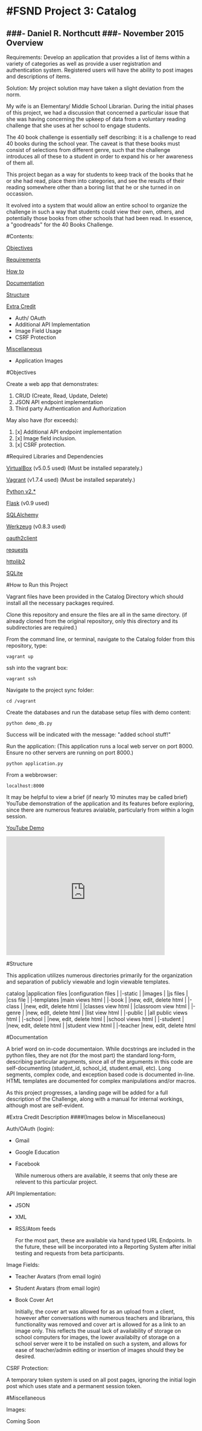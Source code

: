 #FSND
Project 3: Catalog
==================
###- Daniel R. Northcutt
###- November 2015
Overview
--------
Requirements:
Develop an application that provides a list of items within a variety of categories as well as provide a user registration and authentication system. Registered users will have the ability to post images and descriptions of items.

Solution:
My project solution may have taken a slight deviation from the norm.

My wife is an Elementary/ Middle School Librarian.  During the initial phases of this project, we had a discussion that concerned a particular issue that she was having concerning the upkeep of data from a voluntary reading challenge that she uses at her school to engage students.

The 40 book challenge is essentially self describing:  it is a challenge to read 40 books during the school year.  The caveat is that these books must consist of selections from different genre, such that the challenge introduces all of these to a student in order to expand his or her awareness of them all.

This project began as a way for students to keep track of the books that he or she had read, place them into categories, and see the results of their reading somewhere other than a boring list that he or she turned in on occassion.

It evolved into a system that would allow an entire school to organize the challenge in such a way that students could view their own, others, and potentially those books from other schools that had been read.  In essence, a "goodreads" for the 40 Books Challenge.

#Contents:

[Objectives](#objectives)

[Requirements](#required-libraries-and-dependencies)

[How to](#how-to-run-this-project)

[Documentation](#documentation)

[Structure](#structure)

[Extra Credit](#extra-credit-description)
* Auth/ OAuth
* Additional API Implementation
* Image Field Usage
* CSRF Protection

[Miscellaneous](#miscellaneous)
* Application Images

#Objectives

Create a web app that demonstrates:

1.  CRUD (Create, Read, Update, Delete)
2.  JSON API endpoint implementation
3.  Third party Authentication and Authorization

May also have (for exceeds):

1.  [x] Additional API endpoint implementation
2.  [x] Image field inclusion.
3.  [x] CSRF protection.


#Required Libraries and Dependencies

[VirtualBox](https://www.virtualbox.org) (v5.0.5 used) (Must be installed separately.)

[Vagrant](https://www.vagrantup.com) (v1.7.4 used) (Must be installed separately.)

[Python v2.*](https://www.python.org)

[Flask](http://flask.pocoo.org) (v0.9 used)

[SQLAlchemy](http://www.sqlalchemy.org)

[Werkzeug](http://werkzeug.pocoo.org) (v0.8.3 used)

[oauth2client](https://github.com/google/oauth2client)

[requests](http://docs.python-requests.org/en/latest/)

[httplib2](https://github.com/jcgregorio/httplib2)

[SQLite](https://www.sqlite.org)

#How to Run this Project

Vagrant files have been provided in the Catalog Directory which should install all the necessary packages required.

Clone this repository and ensure the files are all in the same directory.
(if already cloned from the original repository, only this directory and its subdirectories are required.)

From the command line, or terminal, navigate to the Catalog folder from this repository, type:

```
vagrant up
```

ssh into the vagrant box:
```
vagrant ssh
```
Navigate to the project sync folder:
```
cd /vagrant
```

Create the databases and run the database setup files with demo content:
```
python demo_db.py
```
Success will be indicated with the message: "added school stuff!"

Run the application:
(This application runs a local web server on port 8000.  Ensure no other servers are running on port 8000.)
```
python application.py
```
From a webbrowser:
```
localhost:8000
```

It may be helpful to view a brief (if nearly 10 minutes may be called brief) YouTube demonstration of the application and its features before exploring, since there are numerous features avialable, particularly from within a login session.

[YouTube Demo](https://youtu.be/kyd9KMVF-8w)

<iframe width="420" height="315" src="https://www.youtube.com/embed/kyd9KMVF-8w" frameborder="0" allowfullscreen></iframe>

#Structure

This application utilizes numerous directories primarily for the organization and separation of publicly viewable and login viewable templates.

catalog
    |application files
    |configuration files
    |
    |-static
    |   |images
    |   |js files
    |   |css file
    |
    |-templates
        |main views html
        |
        |-book
        |   |new, edit, delete html
        |
        |-class
        |   |new, edit, delete html
        |   |classes view html
        |   |classroom view html
        |
        |-genre
        |   |new, edit, delete html
        |   |list view html
        |
        |-public
        |   |all public views html
        |
        |-school
        |   |new, edit, delete html
        |   |school views html
        |
        |-student
        |   |new, edit, delete html
        |   |student view html
        |
        |-teacher
            |new, edit, delete html



#Documentation

A brief word on in-code documentaion.  While docstrings are included in the python files, they are not (for the most part) the standard long-form, describing particular arguments, since all of the arguments in this code are self-documenting (student_id, school_id, student.email, etc).  Long segments, complex code, and exception based code is documented in-line.  HTML templates are documented for complex manipulations and/or macros.

As this project progresses, a landing page will be added for a full description of the Challenge, along with a manual for internal workings, although most are self-evident.

#Extra Credit Description
####(Images below in Miscellaneous)

Auth/OAuth (login):
* Gmail
* Google Education
* Facebook

    While numerous others are available, it seems that only these are relevent to this particular project.

API Implementation:
* JSON
* XML
* RSS/Atom feeds

    For the most part, these are available via hand typed URL Endpoints.  In the future, these will be incorporated into a Reporting System after initial testing and requests from beta participants.

Image Fields:
* Teacher Avatars (from email login)
* Student Avatars (from email login)
* Book Cover Art

    Initially, the cover art was allowed for as an upload from a client, however after conversations with numerous teachers and librarians, this functionality was removed and cover art is allowed for as a link to an image only.  This reflects the usual lack of availability of storage on school computers for images, the lower availabilty of storage on a school server were it to be installed on such a system, and allows for ease of teacher/admin editing or insertion of images should they be desired.

CSRF Protection:

A temporary token system is used on all post pages, ignoring the initial login post which uses state and a permanent session token.

 #Miscellaneous

 Images:

 Coming Soon

